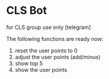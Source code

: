 # CLS Bot

for CLS group use only [telegram]

The following functions are ready now:

1. reset the user points to 0
2. adjust the user points (add/minus)
3. show top 5
4. show the user points
